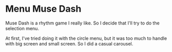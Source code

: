# Menu Muse Dash
Muse Dash is a rhythm game I really like. So I decide that I'll try to do the selection menu.

At first, I've tried doing it with the circle menu, but it was too much to handle with big screen and small screen. So I did a casual carousel.